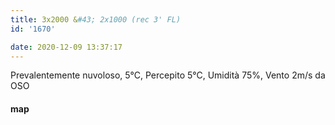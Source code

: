 ```yaml
---
title: 3x2000 &#43; 2x1000 (rec 3' FL)
id: '1670'

date: 2020-12-09 13:37:17
---
```


Prevalentemente nuvoloso, 5°C, Percepito 5°C, Umidità 75%, Vento 2m/s da OSO

<!-- ![image](/images/2021/08/20201209-activity-map_hu88a63cae2f942e6c5c5502e433cbf931_90334_700x0_resize_box_3.png) -->

#### map
